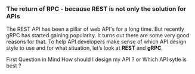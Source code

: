 ### The return of RPC -  because REST is not only the solution for APIs

The REST API has been a pillar of web API's for a long time. But recently gRPC has started gaining popularity. It turns out there are some very good reasons for that. To help API developers make sense of which API design style to use and for what situation, let’s look at **REST** and **gRPC**.

First Question in Mind
How should I design my API ? or Which API sytle is best ?


<!--stackedit_data:
eyJoaXN0b3J5IjpbOTY1NjM3NDczLC0xMzgyMTE1MzQxLDMwOD
czMDUzOSwtMTM0MjIzMjE4LDgxOTE1NTE4MCwtMTY4NTk0NDUx
Miw4NDE3MTg2MjIsNjE0NjAxNTg4LDE2OTU0NzU5MzEsLTE2Nj
I2NDk4NzgsNDU4ODk0Mjc2LC0xODE2MDU3Njk3LC01MzIwMjM0
MzgsLTMwOTEyMzA1Niw0NDMwNDQ1NjUsLTI1MjU5NzAxNl19
-->